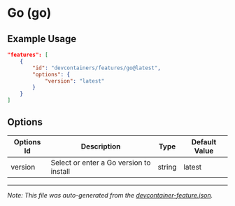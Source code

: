 
# Go (go)



## Example Usage

```json
"features": [
    {
        "id": "devcontainers/features/go@latest",
        "options": {
            "version": "latest"
        }
    }
]
```

## Options

| Options Id | Description | Type | Default Value |
|-----|-----|-----|-----|
| version | Select or enter a Go version to install | string | latest |

---

_Note: This file was auto-generated from the [devcontainer-feature.json](./devcontainer-feature.json)._
